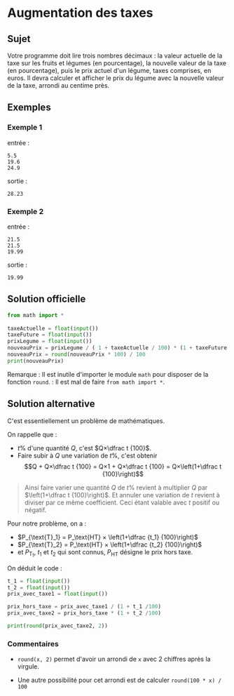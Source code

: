# Augmentation des taxes

## Sujet

 Votre programme doit lire trois nombres décimaux : la valeur actuelle de la taxe sur les fruits et légumes (en pourcentage), la nouvelle valeur de la taxe (en pourcentage), puis le prix actuel d'un légume, taxes comprises, en euros. Il devra calculer et afficher le prix du légume avec la nouvelle valeur de la taxe, arrondi au centime près.

## Exemples

### Exemple 1

entrée :

    5.5
    19.6
    24.9

sortie :

    28.23

### Exemple 2

entrée :

    21.5
    21.5
    19.99

sortie :

    19.99

## Solution officielle

```python
from math import *
 
taxeActuelle = float(input())
taxeFuture = float(input())
prixLegume = float(input())
nouveauPrix = prixLegume / ( 1 + taxeActuelle / 100) * (1 + taxeFuture / 100)
nouveauPrix = round(nouveauPrix * 100) / 100
print(nouveauPrix)
```

Remarque
: Il est inutile d'importer le module `math` pour disposer de la fonction `round`.
: Il est mal de faire `from math import *`.

## Solution alternative

C'est essentiellement un problème de mathématiques.

On rappelle que :
* $t\%$ d'une quantité $Q$, c'est $Q×\dfrac t {100}$.
* Faire subir à $Q$ une variation de $t\%$, c'est obtenir 
$$Q + Q×\dfrac t {100} = Q×1 + Q×\dfrac t {100} = Q×\left(1+\dfrac t {100}\right)$$

> Ainsi faire varier une quantité $Q$ de $t\%$ revient à multiplier $Q$ par $\left(1+\dfrac t {100}\right)$. Et annuler une variation de $t%$ revient à diviser par ce même coefficient. Ceci étant valable avec $t$ positif ou négatif.

Pour notre problème, on a :
* $P_{\text{T}_1} = P_\text{HT} × \left(1+\dfrac {t_1} {100}\right)$
* $P_{\text{T}_2} = P_\text{HT} × \left(1+\dfrac {t_2} {100}\right)$
* et $P_{\text{T}_1}$, $t_1$ et $t_2$ qui sont connus, $P_\text{HT}$ désigne le prix hors taxe.

On déduit le code :

```python
t_1 = float(input())
t_2 = float(input())
prix_avec_taxe1 = float(input())

prix_hors_taxe = prix_avec_taxe1 / (1 + t_1 /100)
prix_avec_taxe2 = prix_hors_taxe * (1 + t_2 /100)

print(round(prix_avec_taxe2, 2))
```

### Commentaires

* `round(x, 2)` permet d'avoir un arrondi de `x` avec 2 chiffres après la virgule.

* Une autre possibilité pour cet arrondi est de calculer `round(100 * x) / 100`